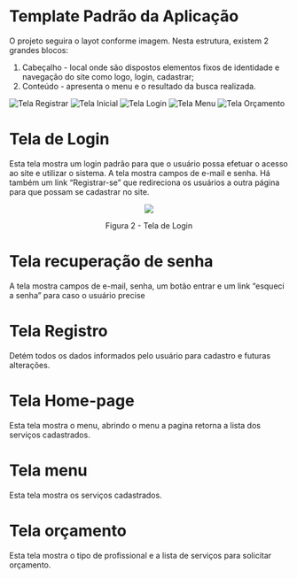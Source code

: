 # Template Padrão da Aplicação

O projeto seguira o layot conforme imagem. Nesta estrutura, existem 2
grandes blocos:
1. Cabeçalho - local onde são dispostos elementos fixos de identidade e navegação do 
site como logo, login, cadastrar;
2. Conteúdo - apresenta o menu e o resultado da busca realizada.

![Tela Registrar](https://user-images.githubusercontent.com/101760616/173246736-76e9f7e2-8c59-4dc6-bc1f-b8a1508afdd7.jpg)
![Tela Inicial](https://user-images.githubusercontent.com/101760616/173246738-cb95f239-a460-4ddc-8dee-ef8e54edd969.jpg)
![Tela Login](https://user-images.githubusercontent.com/101760616/173246740-ac66e141-74db-4426-b307-f74792d37231.jpg)
![Tela Menu](https://user-images.githubusercontent.com/101760616/173246741-5bfdb8fc-a593-4843-b1b3-0c3d5e97938a.jpg)
![Tela Orçamento](https://user-images.githubusercontent.com/101760616/173246743-677aebc5-1c6c-4d93-90aa-b265ca5ada94.jpg)

# Tela de Login

Esta tela mostra um login padrão para que o usuário possa efetuar o acesso ao site e utilizar o 
sistema. A tela mostra campos de e-mail e senha. Há também um link “Registrar-se” que redireciona os 
usuários a outra página para que possam se cadastrar no site.

<p align="center">
  <img src="(https://user-images.githubusercontent.com/101760616/173246740-ac66e141-74db-4426-b307-f74792d37231.jpg)">
</p>
<p align="center">Figura 2 - Tela de Login</p>




# Tela recuperação de senha

A tela mostra campos de e-mail, senha, um botão entrar e um link “esqueci a senha” 
para caso o usuário precise


# Tela Registro

Detém todos os dados informados pelo usuário para cadastro e futuras alterações.


# Tela Home-page

Esta tela mostra o menu, abrindo o menu a pagina retorna a lista dos serviços cadastrados. 

# Tela menu

Esta tela mostra os serviços cadastrados.


# Tela orçamento

Esta tela mostra o tipo de profissional e a lista de serviços para solicitar orçamento.

